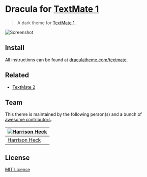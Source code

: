 # Dracula for [TextMate 1](http://macromates.com)

> A dark theme for [TextMate 1](http://macromates.com).

![Screenshot](https://draculatheme.com/assets/img/screenshots/textmate.png)

## Install

All instructions can be found at [draculatheme.com/textmate](https://draculatheme.com/textmate).

## Related

* [TextMate 2](https://github.com/dracula/textmate/tree/master)

## Team

This theme is maintained by the following person(s) and a bunch of [awesome contributors](https://github.com/dracula/textmate/graphs/contributors).

[![Harrison Heck](https://avatars0.githubusercontent.com/u/1037526?v=3&s=70)](https://github.com/nesl247) |
--- |
[Harrison Heck](https://github.com/nesl247) |

## License

[MIT License](./LICENSE)
